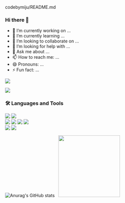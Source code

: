 codebymiju/README.md
### Hi there 👋


- 🔭 I’m currently working on ...
- 🌱 I’m currently learning ...
- 👯 I’m looking to collaborate on ...
- 🤔 I’m looking for help with ...
- 💬 Ask me about ...
- 📫 How to reach me: ...
- 😄 Pronouns: ...
- ⚡ Fun fact: ...
<p>
  <img src="https://img.shields.io/badge/Swift-F05138?style=flat-square&logo=Swift&logoColor=white"/>
</p>  

<a href="miju.kim.kr@gmail.com" target="_blank"><img src="https://img.shields.io/badge/miju.kim.kr@gmail.com-000000?style=for-the-badge&logo=gmail&logoColor=#EA433"/></a>

### 🛠 Languages and Tools


<img src="https://img.shields.io/badge/Spring-6DB33F?style=flat-square&logo=Spring&logoColor=white"/>
<img src="https://img.shields.io/badge/Springboot-#6DB33F?style=flat-square&logo=Springboot&logoColor=white"/><br>
<img src="https://img.shields.io/badge/CSS3-1572B6?style=flat-square&logo=CSS3&logoColor=white"/> 
<img src="https://img.shields.io/badge/HTML5-E34F26?style=flat-square&logo=HTML5&logoColor=white"/> 
<img src="https://img.shields.io/badge/JavaScript-F7DF1E?style=flat-square&logo=JavaScript&logoColor=white"/>
<img src="https://img.shields.io/badge/Linux-FCC624?style=flat-square&logo=Linux&logoColor=white"/><br>
<img src="https://img.shields.io/badge/Eclipseide-2C2255?style=flat-square&logo=Eclipseide&logoColor=white"/>
<img src="https://img.shields.io/badge/Intellijidea-000000?style=flat-square&logo=Intellijidea&logoColor=white"/><br>


<!-- GitHub stats & Top Langs -->
![Anurag's GitHub stats](https://github-readme-stats.vercel.app/api?username=codebymiju&show_icons=true&theme=shadow_blue) &nbsp; <a href="https://github.com/codebymiju"><img style="height:200px" src="https://github-readme-stats.vercel.app/api/top-langs/?username=codebymiju&layout=compact&theme=prussian&hide_border=false" /></a>





